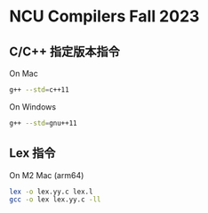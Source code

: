 # NCU Compilers Fall 2023

## C/C++ 指定版本指令

On Mac

```bash
g++ --std=c++11
```

On Windows

```bash
g++ --std=gnu++11
```

## Lex 指令

On M2 Mac (arm64)

```bash
lex -o lex.yy.c lex.l
gcc -o lex lex.yy.c -ll
```
